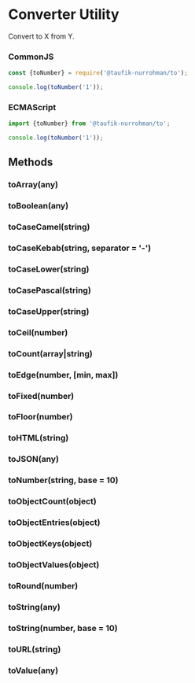 Converter Utility
=================

Convert to X from Y.

### CommonJS

~~~ js
const {toNumber} = require('@taufik-nurrohman/to');

console.log(toNumber('1'));
~~~

### ECMAScript

~~~ js
import {toNumber} from '@taufik-nurrohman/to';

console.log(toNumber('1'));
~~~

Methods
-------

### toArray(any)

### toBoolean(any)

### toCaseCamel(string)

### toCaseKebab(string, separator = '-')

### toCaseLower(string)

### toCasePascal(string)

### toCaseUpper(string)

### toCeil(number)

### toCount(array|string)

### toEdge(number, [min, max])

### toFixed(number)

### toFloor(number)

### toHTML(string)

### toJSON(any)

### toNumber(string, base = 10)

### toObjectCount(object)

### toObjectEntries(object)

### toObjectKeys(object)

### toObjectValues(object)

### toRound(number)

### toString(any)

### toString(number, base = 10)

### toURL(string)

### toValue(any)
